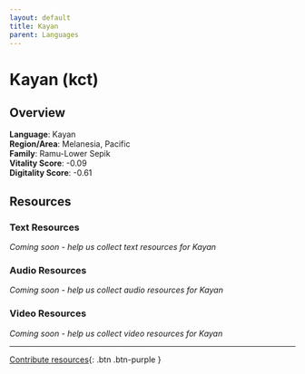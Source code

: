 ```yaml
---
layout: default
title: Kayan
parent: Languages
---
```


# Kayan (kct)

## Overview

**Language**: Kayan  
**Region/Area**: Melanesia, Pacific  
**Family**: Ramu-Lower Sepik  
**Vitality Score**: -0.09  
**Digitality Score**: -0.61  

## Resources

### Text Resources
*Coming soon - help us collect text resources for Kayan*

### Audio Resources
*Coming soon - help us collect audio resources for Kayan*

### Video Resources
*Coming soon - help us collect video resources for Kayan*

---

[Contribute resources](https://fairtrain.github.io/){: .btn .btn-purple }
